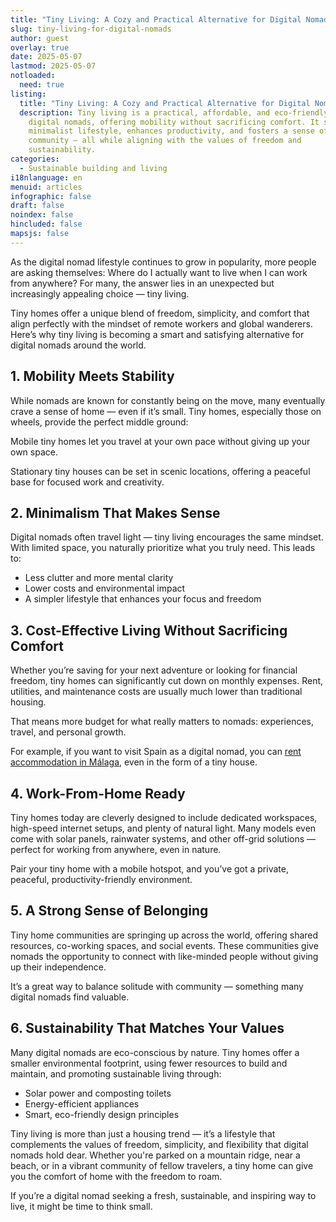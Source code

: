 ```yaml
---
title: "Tiny Living: A Cozy and Practical Alternative for Digital Nomads"
slug: tiny-living-for-digital-nomads
author: guest
overlay: true
date: 2025-05-07
lastmod: 2025-05-07
notloaded:
  need: true
listing:
  title: "Tiny Living: A Cozy and Practical Alternative for Digital Nomads"
  description: Tiny living is a practical, affordable, and eco-friendly option for
    digital nomads, offering mobility without sacrificing comfort. It supports a
    minimalist lifestyle, enhances productivity, and fosters a sense of
    community — all while aligning with the values of freedom and
    sustainability.
categories:
  - Sustainable building and living
i18nlanguage: en
menuid: articles
infographic: false
draft: false
noindex: false
hincluded: false
mapsjs: false
---
```

As the digital nomad lifestyle continues to grow in popularity, more people are asking themselves: Where do I actually want to live when I can work from anywhere? For many, the answer lies in an unexpected but increasingly appealing choice — tiny living.

Tiny homes offer a unique blend of freedom, simplicity, and comfort that align perfectly with the mindset of remote workers and global wanderers. Here’s why tiny living is becoming a smart and satisfying alternative for digital nomads around the world.

## 1. Mobility Meets Stability

While nomads are known for constantly being on the move, many eventually crave a sense of home — even if it’s small. Tiny homes, especially those on wheels, provide the perfect middle ground:

Mobile tiny homes let you travel at your own pace without giving up your own space.

Stationary tiny houses can be set in scenic locations, offering a peaceful base for focused work and creativity.

## 2. Minimalism That Makes Sense

Digital nomads often travel light — tiny living encourages the same mindset. With limited space, you naturally prioritize what you truly need. This leads to:

* Less clutter and more mental clarity
* Lower costs and environmental impact
* A simpler lifestyle that enhances your focus and freedom

## 3. Cost-Effective Living Without Sacrificing Comfort

Whether you’re saving for your next adventure or looking for financial freedom, tiny homes can significantly cut down on monthly expenses. Rent, utilities, and maintenance costs are usually much lower than traditional housing.

That means more budget for what really matters to nomads: experiences, travel, and personal growth.

For example, if you want to visit Spain as a digital nomad, you can [rent accommodation in Málaga](https://www.flatio.com/malaga), even in the form of a tiny house.

## 4. Work-From-Home Ready

Tiny homes today are cleverly designed to include dedicated workspaces, high-speed internet setups, and plenty of natural light. Many models even come with solar panels, rainwater systems, and other off-grid solutions — perfect for working from anywhere, even in nature.

Pair your tiny home with a mobile hotspot, and you’ve got a private, peaceful, productivity-friendly environment.

## 5. A Strong Sense of Belonging

Tiny home communities are springing up across the world, offering shared resources, co-working spaces, and social events. These communities give nomads the opportunity to connect with like-minded people without giving up their independence.

It’s a great way to balance solitude with community — something many digital nomads find valuable.

## 6. Sustainability That Matches Your Values

Many digital nomads are eco-conscious by nature. Tiny homes offer a smaller environmental footprint, using fewer resources to build and maintain, and promoting sustainable living through:

* Solar power and composting toilets
* Energy-efficient appliances
* Smart, eco-friendly design principles

Tiny living is more than just a housing trend — it’s a lifestyle that complements the values of freedom, simplicity, and flexibility that digital nomads hold dear. Whether you're parked on a mountain ridge, near a beach, or in a vibrant community of fellow travelers, a tiny home can give you the comfort of home with the freedom to roam.

If you’re a digital nomad seeking a fresh, sustainable, and inspiring way to live, it might be time to think small.